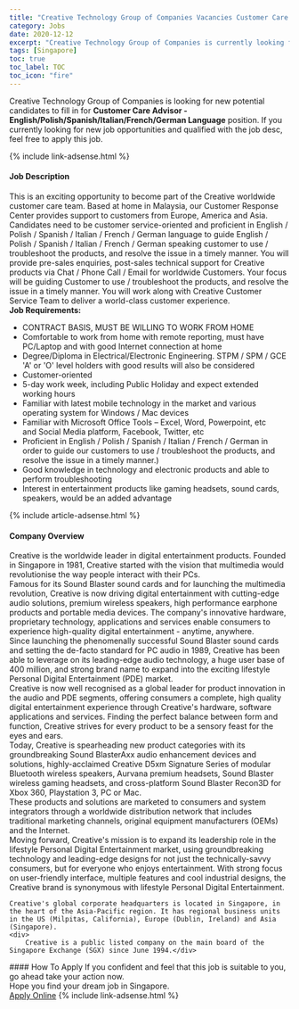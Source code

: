 ```yaml
---
title: "Creative Technology Group of Companies Vacancies Customer Care Advisor - English/Polish/Spanish/Italian/French/German Language" 
category: Jobs 
date: 2020-12-12 
excerpt: "Creative Technology Group of Companies is currently looking for suitable person to fill in the Customer Care Advisor - English/Polish/Spanish/Italian/French/German Language which positioned at Singapore" 
tags: [Singapore] 
toc: true 
toc_label: TOC 
toc_icon: "fire" 
--- 
```


<p>Creative Technology Group of Companies is looking for new potential candidates to fill in for <b>Customer Care Advisor - English/Polish/Spanish/Italian/French/German Language</b> position. If you currently looking for new job opportunities and qualified with the job desc, feel free to apply this job.
</p>{% include link-adsense.html %} 
<div><div><div><h4>Job Description</h4></div></div><div><div><span><div><div><div>This is an exciting opportunity to become part of the Creative worldwide customer care team. Based at home in Malaysia, our Customer Response Center provides support to customers from Europe, America and Asia. Candidates need to be customer service-oriented and proficient in English / Polish / Spanish / Italian / French / German language to guide English / Polish / Spanish / Italian / French / German speaking customer to use / troubleshoot the products, and resolve the issue in a timely manner. You will provide pre-sales enquiries, post-sales technical support for Creative products via Chat / Phone Call / Email for worldwide Customers. Your focus will be guiding Customer to use / troubleshoot the products, and resolve the issue in a timely manner. You will work along with Creative Customer Service Team to deliver a world-class customer experience.</div><div><strong>Job Requirements:</strong></div><ul><li>CONTRACT BASIS, MUST BE WILLING TO WORK FROM HOME</li><li>Comfortable to work from home with remote reporting, must have PC/Laptop and with good Internet connection at home</li><li>Degree/Diploma in Electrical/Electronic Engineering. STPM / SPM / GCE 'A' or 'O' level holders with good results will also be considered</li><li>Customer-oriented</li><li>5-day work week, including Public Holiday and expect extended working hours&#160;</li><li>Familiar with latest mobile technology in the market and various operating system for Windows / Mac devices</li><li>Familiar with&#160;Microsoft Office Tools &#8211; Excel, Word, Powerpoint, etc and&#160;Social Media platform, Facebook, Twitter, etc</li><li>Proficient in English / Polish / Spanish / Italian / French / German in order to guide our customers to use / troubleshoot the products, and resolve the issue in a timely manner.)</li><li>Good knowledge in technology and electronic products and able to perform troubleshooting</li><li>Interest in entertainment products like gaming headsets, sound cards, speakers, would be an added advantage</li></ul></div></div></span></div></div></div> 
{% include article-adsense.html %} 
<div><div><div><h4>Company Overview</h4></div></div><div><div><span><div><div>
	Creative is the worldwide leader in digital entertainment products. Founded in Singapore in 1981, Creative started with the vision that multimedia would revolutionise the way people interact with their PCs.</div>
<div>
<div>
		Famous for its Sound Blaster sound cards and for launching the multimedia revolution, Creative is now driving digital entertainment with cutting-edge audio solutions, premium wireless speakers, high performance earphone products and portable media devices. The company's innovative hardware, proprietary technology, applications and services enable consumers to experience high-quality digital entertainment - anytime, anywhere.</div>
<div>
		Since launching the phenomenally successful Sound Blaster sound cards and setting the de-facto standard for PC audio in 1989, Creative has been able to leverage on its leading-edge audio technology, a huge user base of 400 million, and strong brand name to expand into the exciting lifestyle Personal Digital Entertainment (PDE) market.</div>
<div>
		Creative is now well recognised as a global leader for product innovation in the audio and PDE segments, offering consumers a complete, high quality digital entertainment experience through Creative's hardware, software applications and services. Finding the perfect balance between form and function, Creative strives for every product to be a sensory feast for the eyes and ears.</div>
<div>
		Today, Creative is spearheading new product categories with its groundbreaking Sound BlasterAxx audio enhancement devices and solutions, highly-acclaimed Creative D5xm Signature Series of modular Bluetooth wireless speakers, Aurvana premium headsets, Sound Blaster wireless gaming headsets, and cross-platform Sound Blaster Recon3D for Xbox 360, Playstation 3, PC or Mac.</div>
<div>
		These products and solutions are marketed to consumers and system integrators through a worldwide distribution network that includes traditional marketing channels, original equipment manufacturers (OEMs) and the Internet.</div>
<div>
		Moving forward, Creative's mission is to expand its leadership role in the lifestyle Personal Digital Entertainment market, using groundbreaking technology and leading-edge designs for not just the technically-savvy consumers, but for everyone who enjoys entertainment. With strong focus on user-friendly interface, multiple features and cool industrial designs, the Creative brand is synonymous with lifestyle Personal Digital Entertainment.</div>
	
	Creative's global corporate headquarters is located in Singapore, in the heart of the Asia-Pacific region. It has regional business units in the US (Milpitas, California), Europe (Dublin, Ireland) and Asia (Singapore).
	<div>
		Creative is a public listed company on the main board of the Singapore Exchange (SGX) since June 1994.</div>
</div></div></span></div></div></div> 
#### How To Apply 
If you confident and feel that this job is suitable to you, go ahead take your action now. <br/> 
Hope you find your dream job in Singapore. <br/> 
<a href="https://www.jobstreet.com.my/en/job/customer-care-advisor-english-polish-spanish-italian-french-german-language-8242040/origin/sg?jobId=jobstreet-sg-job-8242040&sectionRank=20&token=0~4053c66f-e1cf-4d5a-917e-3ec1f8c2def9&fr=SRP%20View%20In%20New%20Ta" class="btn btn--info" target="_blank" rel="nofollow noopenner">Apply Online</a> 
{% include link-adsense.html %} 